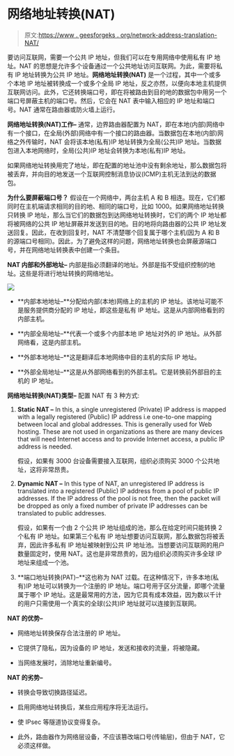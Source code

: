 # 网络地址转换(NAT)

> 原文:[https://www . geesforgeks . org/network-address-translation-NAT/](https://www.geeksforgeeks.org/network-address-translation-nat/)

要访问互联网，需要一个公共 IP 地址，但我们可以在专用网络中使用私有 IP 地址。NAT 的思想是允许多个设备通过一个公共地址访问互联网。为此，需要将私有 IP 地址转换为公共 IP 地址。**网络地址转换(NAT)** 是一个过程，其中一个或多个本地 IP 地址被转换成一个或多个全局 IP 地址，反之亦然，以便向本地主机提供互联网访问。此外，它还转换端口号，即在将被路由到目的地的数据包中用另一个端口号屏蔽主机的端口号。然后，它会在 NAT 表中输入相应的 IP 地址和端口号。NAT 通常在路由器或防火墙上运行。

**网络地址转换(NAT)工作–**
通常，边界路由器配置为 NAT，即在本地(内部)网络中有一个接口，在全局(外部)网络中有一个接口的路由器。当数据包在本地(内部)网络之外传输时，NAT 会将该本地(私有)IP 地址转换为全局(公共)IP 地址。当数据包进入本地网络时，全局(公共)IP 地址会转换为本地(私有)IP 地址。

如果网络地址转换用完了地址，即在配置的地址池中没有剩余地址，那么数据包将被丢弃，并向目的地发送一个互联网控制消息协议(ICMP)主机无法到达的数据包。

**为什么要屏蔽端口号？**
假设在一个网络中，两台主机 A 和 B 相连。现在，它们都同时在主机端请求相同的目的地、相同的端口号，比如 1000。如果网络地址转换只转换 IP 地址，那么当它们的数据包到达网络地址转换时，它们的两个 IP 地址都将被网络的公共 IP 地址屏蔽并发送到目的地。目的地将向路由器的公共 IP 地址发送回复。因此，在收到回复时，NAT 不清楚哪个回复属于哪个主机(因为 A 和 B 的源端口号相同)。因此，为了避免这样的问题，网络地址转换也会屏蔽源端口号，并在网络地址转换表中创建一个条目。

**NAT 内部和外部地址–**
内部是指必须翻译的地址。外部是指不受组织控制的地址。这些是将进行地址转换的网络地址。

![](img/28563ce5df1fd976bdb0e0bef4fbdbac.png)

*   **内部本地地址–**分配给内部(本地)网络上的主机的 IP 地址。该地址可能不是服务提供商分配的 IP 地址，即这些是私有 IP 地址。这是从内部网络看到的内部主机。

*   **内部全局地址–**代表一个或多个内部本地 IP 地址对外的 IP 地址。从外部网络看，这是内部主机。

*   **外部本地地址–**这是翻译后本地网络中目的主机的实际 IP 地址。

*   **外部全局地址–**这是从外部网络看到的外部主机。它是转换前外部目的主机的 IP 地址。

**网络地址转换(NAT)类型–**
配置 NAT 有 3 种方式:

1.  **Static NAT –** In this, a single unregistered (Private) IP address is mapped with a legally registered (Public) IP address i.e one-to-one mapping between local and global addresses. This is generally used for Web hosting. These are not used in organizations as there are many devices that will need Internet access and to provide Internet access, a public IP address is needed. 

    假设，如果有 3000 台设备需要接入互联网，组织必须购买 3000 个公共地址，这将非常昂贵。

2.  **Dynamic NAT –** In this type of NAT, an unregistered IP address is translated into a registered (Public) IP address from a pool of public IP addresses. If the IP address of the pool is not free, then the packet will be dropped as only a fixed number of private IP addresses can be translated to public addresses. 

    假设，如果有一个由 2 个公共 IP 地址组成的池，那么在给定时间只能转换 2 个私有 IP 地址。如果第三个私有 IP 地址想要访问互联网，那么数据包将被丢弃，因此许多私有 IP 地址被映射到公共 IP 地址池。当想要访问互联网的用户数量固定时，使用 NAT。这也是非常昂贵的，因为组织必须购买许多全球 IP 地址来组成一个池。

3.  **端口地址转换(PAT)–**这也称为 NAT 过载。在这种情况下，许多本地(私有)IP 地址可以转换为一个注册的 IP 地址。端口号用于区分流量，即哪个流量属于哪个 IP 地址。这是最常用的方法，因为它具有成本效益，因为数以千计的用户只需使用一个真实的全球(公共)IP 地址就可以连接到互联网。

**NAT 的优势–**

*   网络地址转换保存合法注册的 IP 地址。

*   它提供了隐私，因为设备的 IP 地址，发送和接收的流量，将被隐藏。

*   当网络发展时，消除地址重新编号。

**NAT 的劣势–**

*   转换会导致切换路径延迟。

*   启用网络地址转换后，某些应用程序将无法运行。

*   使 IPsec 等隧道协议变得复杂。

*   此外，路由器作为网络层设备，不应该篡改端口号(传输层)，但由于 NAT，它必须这样做。